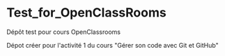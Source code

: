 # Test_for_OpenClassRooms
Dépôt test pour cours OpenClassrooms

Dépot créer pour l'activité 1 du cours "Gérer son code avec Git et GitHub"
